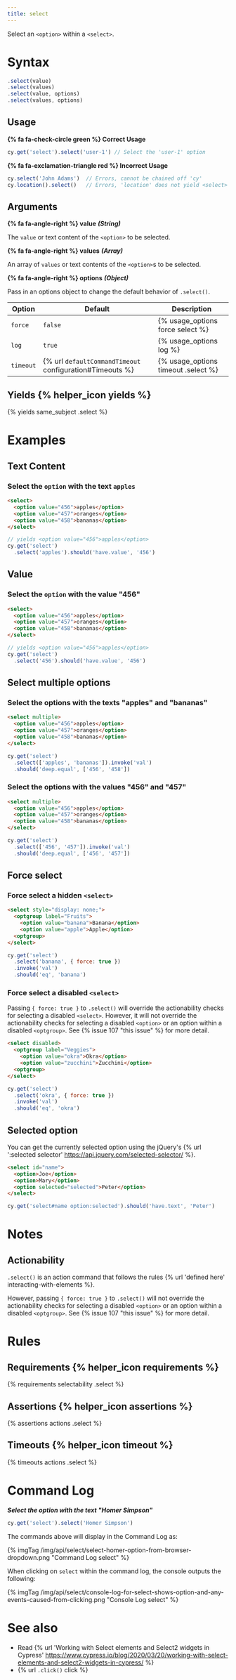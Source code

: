 ```yaml
---
title: select
---
```


Select an `<option>` within a `<select>`.

# Syntax

```javascript
.select(value)
.select(values)
.select(value, options)
.select(values, options)
```

## Usage

**{% fa fa-check-circle green %} Correct Usage**

```javascript
cy.get('select').select('user-1') // Select the 'user-1' option
```

**{% fa fa-exclamation-triangle red %} Incorrect Usage**

```javascript
cy.select('John Adams')  // Errors, cannot be chained off 'cy'
cy.location().select()   // Errors, 'location' does not yield <select> element
```

## Arguments

**{% fa fa-angle-right %} value**  ***(String)***

The `value` or text content of the `<option>` to be selected.

**{% fa fa-angle-right %} values**  ***(Array)***

An array of `values` or text contents of the `<option>`s to be selected.

**{% fa fa-angle-right %} options**  ***(Object)***

Pass in an options object to change the default behavior of `.select()`.

Option | Default | Description
--- | --- | ---
`force` | `false` | {% usage_options force select %}
`log` | `true` | {% usage_options log %}
`timeout` | {% url `defaultCommandTimeout` configuration#Timeouts %} | {% usage_options timeout .select %}

## Yields {% helper_icon yields %}

{% yields same_subject .select %}

# Examples

## Text Content

### Select the `option` with the text `apples`

```html
<select>
  <option value="456">apples</option>
  <option value="457">oranges</option>
  <option value="458">bananas</option>
</select>
```

```javascript
// yields <option value="456">apples</option>
cy.get('select')
  .select('apples').should('have.value', '456')
```

## Value

### Select the `option` with the value "456"

```html
<select>
  <option value="456">apples</option>
  <option value="457">oranges</option>
  <option value="458">bananas</option>
</select>
```

```javascript
// yields <option value="456">apples</option>
cy.get('select')
  .select('456').should('have.value', '456')
```

## Select multiple options

### Select the options with the texts "apples" and "bananas"

```html
<select multiple>
  <option value="456">apples</option>
  <option value="457">oranges</option>
  <option value="458">bananas</option>
</select>
```

```javascript
cy.get('select')
  .select(['apples', 'bananas']).invoke('val')
  .should('deep.equal', ['456', '458'])
```

### Select the options with the values "456" and "457"

```html
<select multiple>
  <option value="456">apples</option>
  <option value="457">oranges</option>
  <option value="458">bananas</option>
</select>
```

```javascript
cy.get('select')
  .select(['456', '457']).invoke('val')
  .should('deep.equal', ['456', '457'])
```

## Force select

### Force select a hidden `<select>`

```html
<select style="display: none;">
  <optgroup label="Fruits">
    <option value="banana">Banana</option>
    <option value="apple">Apple</option>
  <optgroup>
</select>
```

```javascript
cy.get('select')
  .select('banana', { force: true })
  .invoke('val')
  .should('eq', 'banana')
```

### Force select a disabled `<select>`

Passing `{ force: true }` to `.select()` will override the actionability checks for selecting a disabled `<select>`. However, it will not override  the actionability checks for selecting a disabled `<option>` or an option within a disabled `<optgroup>`. See {% issue 107 "this issue" %} for more detail.

```html
<select disabled>
  <optgroup label="Veggies">
    <option value="okra">Okra</option>
    <option value="zucchini">Zucchini</option>
  <optgroup>
</select>
```

```javascript
cy.get('select')
  .select('okra', { force: true })
  .invoke('val')
  .should('eq', 'okra')
```

## Selected option

You can get the currently selected option using the jQuery's {% url ':selected selector' https://api.jquery.com/selected-selector/ %}.

```html
<select id="name">
  <option>Joe</option>
  <option>Mary</option>
  <option selected="selected">Peter</option>
</select>
```

```javascript
cy.get('select#name option:selected').should('have.text', 'Peter')
```

# Notes

## Actionability

`.select()` is an action command that follows the rules {% url 'defined here' interacting-with-elements %}.

However, passing `{ force: true }` to `.select()` will not override the actionability checks for selecting a disabled `<option>` or an option within a disabled `<optgroup>`. See {% issue 107 "this issue" %} for more detail.

# Rules

## Requirements {% helper_icon requirements %}

{% requirements selectability .select %}

## Assertions {% helper_icon assertions %}

{% assertions actions .select %}

## Timeouts {% helper_icon timeout %}

{% timeouts actions .select %}

# Command Log

***Select the option with the text "Homer Simpson"***

```javascript
cy.get('select').select('Homer Simpson')
```

The commands above will display in the Command Log as:

{% imgTag /img/api/select/select-homer-option-from-browser-dropdown.png "Command Log select" %}

When clicking on `select` within the command log, the console outputs the following:

{% imgTag /img/api/select/console-log-for-select-shows-option-and-any-events-caused-from-clicking.png "Console Log select" %}

# See also

- Read {% url 'Working with Select elements and Select2 widgets in Cypress' https://www.cypress.io/blog/2020/03/20/working-with-select-elements-and-select2-widgets-in-cypress/ %}
- {% url `.click()` click %}
